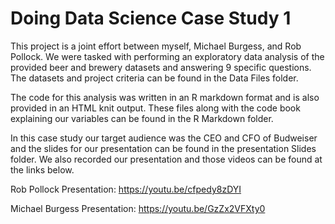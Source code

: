 # Doing Data Science Case Study 1

This project is a joint effort between myself, Michael Burgess, and Rob Pollock. We were tasked with performing an exploratory data analysis of the provided beer and brewery datasets and answering 9 specific questions. The datasets and project criteria can be found in the Data Files folder. 

The code for this analysis was written in an R markdown format and is also provided in an HTML knit output. These files along with the code book explaining our variables can be found in the R Markdown folder.

In this case study our target audience was the CEO and CFO of Budweiser and the slides for our presentation can be found in the presentation Slides folder. We also recorded our presentation and those videos can be found at the links below.

Rob Pollock Presentation: https://youtu.be/cfpedy8zDYI

Michael Burgess Presentation: https://youtu.be/GzZx2VFXty0
